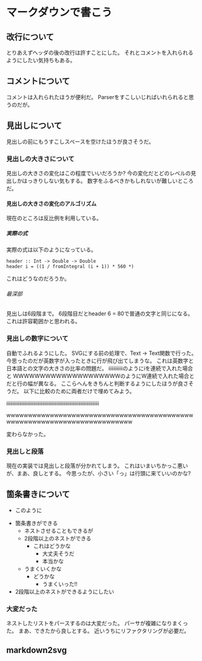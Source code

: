 マークダウンで書こう
====================

改行について
------------

とりあえずヘッダの後の改行は許すことにした。
それとコメントを入れられるようにしたい気持ちもある。

コメントについて
----------------

コメントは入れられたほうが便利だ。
Parserをすこしいじればいれられると思うのだが。

見出しについて
--------------

見出しの前にもうすこしスペースを空けたほうが良さそうだ。

### 見出しの大きさについて

見出しの大きさの変化はこの程度でいいだろうか?
今の変化だとどのレベルの見出しかはっきりしない気もする。
数字をふるべきかもしれないが難しいところだ。

#### 見出しの大きさの変化のアルゴリズム

現在のところは反比例を利用している。

##### 実際の式

実際の式は以下のようになっている。

    header :: Int -> Double -> Double
    header i = ((1 / fromIntegral (i + 1)) * 560 *)

これはどうなのだろうか。

###### 最深部

見出しは6段階まで。
6段階目だとheader 6 = 80で普通の文字と同じになる。
これは許容範囲かと思われる。

### 見出しの数字について

自動でふれるようにした。
SVGにする前の処理で、Text -> Text関数で行った。
今思ったのだが英数字が入ったときに行が飛び出てしまうな。
これは英数字と日本語との文字の大きさの比率の問題だ。
iiiiiiiiiiiのようにiを連続で入れた場合と
WWWWWWWWWWWWWWWWWWWWのようにW連続で入れた場合とだと行の幅が異なる。
ここらへんをきちんと判断するようにしたほうが良さそうだ。
以下に比較のために両者だけで埋めてみよう。

iiiiiiiiiiiiiiiiiiiiiiiiiiiiiiiiiiiiiiiiiiiiiiiiiiiiiiiiiiiiiiiiiiiiiiii

wwwwwwwwwwwwwwwwwwwwwwwwwwwwwwwwwwwwwwwwwwwwwwwwwwwwwwwwwwwwwwwwwwwwwwww

変わらなかった。

### 見出しと段落

現在の実装では見出しと段落が分かれてしまう。
これはいまいちかっこ悪いが、まあ、良しとする。
今思ったが、小さい「っ」は行頭に来ていいのかな?

箇条書きについて
----------------
- このように
* 箇条書きができる
    - ネストさせることもできるが
    - 2段階以上のネストができる
        * これはどうかな
            - 大丈夫そうだ
            - 本当かな
    - うまくいくかな
        - どうかな
             + うまくいった!!
* 2段階以上のネストができるようにしたい
### 大変だった

ネストしたリストをパースするのは大変だった。
パーサが複雑になりまくった。
まあ、できたから良しとする。
近いうちにリファクタリングが必要だ。

markdown2svg
------------
